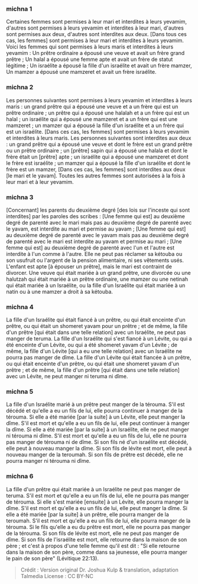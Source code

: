 
### michna 1
Certaines femmes sont permises à leur mari et interdites à leurs yevamim, d'autres sont permises à leurs yevamim et interdites à leur mari, d'autres sont permises aux deux, d'autres sont interdites aux deux. [Dans tous ces cas, les femmes] sont permises à leur mari et interdites à leurs yevamim. Voici les femmes qui sont permises à leurs maris et interdites à leurs yevamim : Un prêtre ordinaire a épousé une veuve et avait un frère grand prêtre ; Un halal a épousé une femme apte et avait un frère de statut légitime ; Un israélite a épousé la fille d'un israélite et avait un frère mamzer, Un mamzer a épousé une mamzeret et avait un frère israélite.

### michna 2
Les personnes suivantes sont permises à leurs yevamim et interdites à leurs maris : un grand prêtre qui a épousé une veuve et a un frère qui est un prêtre ordinaire ; un prêtre qui a épousé une halalah et a un frère qui est un halal ; un israélite qui a épousé une mamzeret et a un frère qui est une mamzeret ; un mamzer qui a épousé la fille d'un israélite et a un frère qui est un israélite. [Dans ces cas, les femmes] sont permises à leurs yevamim et interdites à leurs maris. Les personnes suivantes sont interdites aux deux : un grand prêtre qui a épousé une veuve et dont le frère est un grand prêtre ou un prêtre ordinaire ; un [prêtre] sapin qui a épousé une halala et dont le frère était un [prêtre] apte ; un israélite qui a épousé une mamzeret et dont le frère est israélite ; un mamzer qui a épousé la fille d'un israélite et dont le frère est un mamzer, [Dans ces cas, les femmes] sont interdites aux deux [le mari et le yavam]. Toutes les autres femmes sont autorisées à la fois à leur mari et à leur yevamim.

### michna 3
[Concernant] les parents du deuxième degré [des lois sur l'inceste qui sont interdites] par les paroles des scribes : [Une femme qui est] au deuxième degré de parenté avec le mari mais pas au deuxième degré de parenté avec le yavam, est interdite au mari et permise au yavam ; [Une femme qui est] au deuxième degré de parenté avec le yavam mais pas au deuxième degré de parenté avec le mari est interdite au yavam et permise au mari ; [Une femme qui est] au deuxième degré de parenté avec l'un et l'autre est interdite à l'un comme à l'autre. Elle ne peut pas réclamer sa kétouba ou son usufruit ou l'argent de la pension alimentaire, ni ses vêtements usés. L'enfant est apte [à épouser un prêtre], mais le mari est contraint de divorcer. Une veuve qui était mariée à un grand prêtre, une divorcée ou une halutzah qui était mariée à un prêtre ordinaire, une mamzer ou une netinah qui était mariée à un Israélite, ou la fille d'un Israélite qui était mariée à un natin ou à une mamzer a droit à sa kétouba.

### michna 4
La fille d'un Israélite qui était fiancé à un prêtre, ou qui était enceinte d'un prêtre, ou qui était un shomeret yavam pour un prêtre ; et de même, la fille d'un prêtre [qui était dans une telle relation] avec un Israélite, ne peut pas manger de teruma. La fille d'un Israélite qui s'est fiancé à un Lévite, ou qui a été enceinte d'un Lévite, ou qui a été shomeret yavam d'un Lévite ; de même, la fille d'un Lévite [qui a eu une telle relation] avec un Israélite ne pourra pas manger de dîme. La fille d'un Lévite qui était fiancée à un prêtre, ou qui était enceinte d'un prêtre, ou qui était une shomeret yavam d'un prêtre ; et de même, la fille d'un prêtre [qui était dans une telle relation] avec un Lévite, ne peut manger ni teruma ni dîme.

### michna 5
La fille d'un Israélite marié à un prêtre peut manger de la térouma. S'il est décédé et qu'elle a eu un fils de lui, elle pourra continuer à manger de la térouma. Si elle a été mariée [par la suite] à un Lévite, elle peut manger la dîme. S'il est mort et qu'elle a eu un fils de lui, elle peut continuer à manger la dîme. Si elle a été mariée [par la suite] à un Israélite, elle ne peut manger ni térouma ni dîme. S'il est mort et qu'elle a eu un fils de lui, elle ne pourra pas manger de térouma ni de dîme. Si son fils né d'un israélite est décédé, elle peut à nouveau manger la dîme. Si son fils de lévite est mort, elle peut à nouveau manger de la teroumah. Si son fils de prêtre est décédé, elle ne pourra manger ni térouma ni dîme.

### michna 6
La fille d'un prêtre qui était mariée à un Israélite ne peut pas manger de teruma. S'il est mort et qu'elle a eu un fils de lui, elle ne pourra pas manger de térouma. Si elle s'est mariée [ensuite] à un Lévite, elle pourra manger la dîme. S'il est mort et qu'elle a eu un fils de lui, elle peut manger la dîme. Si elle a été mariée [par la suite] à un prêtre, elle pourra manger de la teroumah. S'il est mort et qu'elle a eu un fils de lui, elle pourra manger de la térouma. Si le fils qu'elle a eu du prêtre est mort, elle ne pourra pas manger de la térouma. Si son fils de lévite est mort, elle ne peut pas manger de dîme. Si son fils de l'israélite est mort, elle retourne dans la maison de son père ; et c'est à propos d'une telle femme qu'il est dit : "Si elle retourne dans la maison de son père, comme dans sa jeunesse, elle pourra manger le pain de son père" (Lévitique 22:13).

>Crédit : Version original Dr. Joshua Kulp & translation, adaptation Talmedia
>License : CC BY-NC